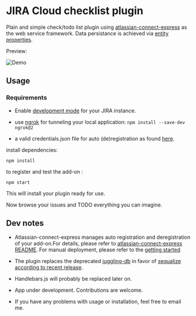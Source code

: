 # JIRA Cloud checklist plugin

Plain and simple check/todo list plugin using [atlassian-connect-express](https://bitbucket.org/atlassian/atlassian-connect-express/src/master/) as the web service framework.
Data persistance is achieved via [entity properties](https://developer.atlassian.com/cloud/jira/software/jira-entity-properties/).

Preview:

![Demo](https://giphy.com/gifs/Zv8NMNSxRrgS5zJ7qj/html5)

## Usage

### Requirements

* Enable [development mode](https://developers.atlassian.com/cloud/jira/platform/getting-started/) for your JIRA instance.

* use [ngrok](https://ngrok.com/) for tunneling your local application: 
``` npm install --save-dev ngrok@2 ```
* a valid credentials.json file for auto (de)registration as found [here](https://bitbucket.org/atlassian/atlassian-connect-express-template/src/master/credentials.json.sample).

install dependencies:

``` npm install ```

 to register and test the add-on :

``` npm start ```

This will install your plugin ready for use.

Now browse your issues and TODO everything you can imagine.

## Dev notes

* Atlassian-connect-express manages auto registration and deregistration of your add-on.For details, please refer to [atlassian-connect-express README](https://bitbucket.org/atlassian/atlassian-connect-express/src/master/). For manual deployment, please refer to the [getting started](https://developers.atlassian.com/cloud/jira/platform/getting-started/)

* The plugin replaces the deprecated [juggling-db](https://github.com/1602/jugglingdb) in favor of [sequalize](http://docs.sequelizejs.com/) [according to recent release](https://bitbucket.org/atlassian/atlassian-connect-express/src/master/RELEASENOTES.md).

* Handlebars.js will probably be replaced later on.

* App under development. Contributions are welcome.

* If you have any problems with usage or installation, feel free to email me.